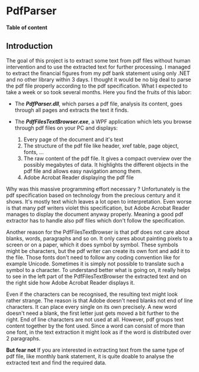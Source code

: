 # PdfParser

**Table of content**


## Introduction
The goal of this project is to extract some text from pdf files without human 
intervention and to use the extracted text for further processing. I managed to 
extract the financial figures from my pdf bank statement using only .NET 
and no other library within 3 days. I thought it would be no big deal to parse the
pdf file properly according to the pdf specification. What I expected to take a week or 
so took several months. Here you find the fruits of this labor:

* The ***PdfParser.dll***, which parses a pdf file, analysis its content, goes through all 
pages and extracts the text it finds.

* The ***PdfFilesTextBrowser.exe***, a WPF application which lets you browse through
pdf files on your PC and displays:
  1. Every page of the document and it's text
  1. The structure of the pdf file like header, xref table, page object, fonts, ...
  1. The raw content of the pdf file. It gives a compact overview over the possibly 
    megabytes of data. It highlights the different objects in the pdf file and allows 
    easy navigation among them.
  1. Adobe Acrobat Reader displaying the pdf file

Why was this massive programming effort necessary ? Unfortunately is the pdf 
specification based on technology from the precious century and it shows. It's mostly
text which leaves a lot open to interpretation. Even worse is that many pdf writers 
violet this specification, but Adobe Acrobat Reader manages to display the document 
anyway properly. Meaning a good pdf extractor has to handle also pdf files which 
don't follow the specification.

Another reason for the PdfFilesTextBrowser is that pdf does not care about blanks, words, 
paragraphs and so on. It only cares about painting pixels to a screen or on a paper, 
which it does symbol by symbol. These symbols might be characters, but the pdf writer 
can create its own font and add it to the file. Those fonts don't need to follow any 
coding convention like for example Unicode. Sometimes it is simply not possible to 
translate such a symbol to a character. To understand better what is going on, it really
helps to see in the left part of the PdfFilesTextBrowser the extracted text and on
the right side how Adobe Acrobat Reader displays it.

Even if the characters can be recognised, the resulting text might look rather strange.
The reason is that Adobe doesn't need blanks not end of line characters. It can place
every single on its own precisely. A new word doesn't need a blank, the first letter
just gets moved a bit further to the right. End of line characters are not used at all.
However, pdf groups text content together by the font used. Since a word can consist of
more than one font, in the text extraction it might look as if the word is distributed 
over 2 paragraphs.

**But fear not** If you are interested in extracting text from the same type of pdf file, 
like monthly bank statement, it is quite doable to analyse the extracted text and find
the required data.




